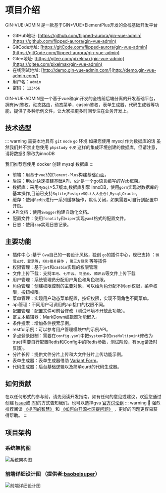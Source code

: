# 项目介绍

GIN-VUE-ADMIN 是一款基于GIN+VUE+ElementPlus开发的全栈基础开发平台

* GitHub地址: [https://github.com/flipped-aurora/gin-vue-admin](https://github.com/flipped-aurora/gin-vue-admin)
* GitCode地址: [https://gitCode.com/flipped-aurora/gin-vue-admin](https://gitCode.com/flipped-aurora/gin-vue-admin)
* Gitee地址: [https://gitee.com/pixelmax/gin-vue-admin](https://gitee.com/pixelmax/gin-vue-admin)
* 在线测试地址: [http://demo.gin-vue-admin.com/](http://demo.gin-vue-admin.com/)
* 用户名：`admin`
* 密码： `123456`

GIN-VUE-ADMIN是一个基于vue和gin开发的全栈前后端分离的开发基础平台，拥有jwt鉴权，动态路由，动态菜单，casbin鉴权，表单生成器，代码生成器等功能，提供了多种示例文件，让大家把更多时间专注在业务开发上。


## 技术选型

::: warning 需要本地具有 `git` `node` `go` 环境
如果您使用 mysql 作为数据库的话 虽然我们并不禁止您使用 `phpstudy` `小皮` 这样的集成环境创建的数据库，但请注意，请将数据引擎改为innoDB

我们推荐您使用 docker 创建 mysql 数据库
:::
- 前端：用基于`vue3`的`Element-Plus`构建基础页面。
- 后端：用`Gin`快速搭建基础API，`Gin`是一个go语言编写的Web框架。
- 数据库：采用`MySql`>5.7版本,数据库引擎 innoDB<Badge type="danger" class="bg-red-600 font-medium dark:bg-red-500" text="important" />，使用`gorm`实现对数据库的基本操作,目前已支持`Sqlite`,`PostgreSQL(人大金仓)`,`Mysql`,`Oracle`。
- 缓存：使用`Redis`进行一系列缓存操作，默认关闭，如果需要可自行到配置中开启。
- API文档：使用`Swagger`构建自动化文档。
- 配置文件：使用`fsnotify`和`viper`实现`yaml`格式的配置文件。
- 日志：使用`zap`实现日志记录。

## 主要功能
- 插件中心 <Badge type="tip" text="NEW" class="bg-indigo-600 font-medium dark:bg-indigo-500" /> :基于 `Gva`自己的一套设计风格，独创 `go`的插件中心，现已支持 ：`微信支付、登录等`，`K8s相关操作` ，`第三方登录` 等等插件
- 权限管理：基于`jwt`和`casbin`实现的权限管理
- 文件上传下载：支持`本地`、`七牛云`、`阿里云`、`腾讯云`等文件上传下载
- 用户管理：系统管理员分配用户角色和角色权限。
- 角色管理：创建权限控制的主要对象，可以给角色分配不同api权限，菜单权限，按钮权限。
- 菜单管理：实现用户动态菜单配置，按钮权限，实现不同角色不同菜单。
- api管理：不同用户可调用的api接口的权限不同。
- 配置管理：配置文件可前台修改（测试环境不开放此功能）。
- 富文本编辑器：MarkDown编辑器功能嵌入。
- 条件搜索：增加条件搜索示例。
- restful示例：可以参考用户管理模块中的示例API。
- 多点登录限制：需要在`config.yaml`中把`system`中的`useMultipoint`修改为true(需要自行配置Redis和Config中的Redis参数，测试阶段，有bug请及时反馈)。
- 分片长传：提供文件分片上传和大文件分片上传功能示例。
- 表单生成器：表单生成器借助 [Variant Form](https://www.vform666.com/)。
- 代码生成器：后台基础逻辑以及简单curd的代码生成器。

## 如何贡献

在以任何形式的参与前，请先阅读开发指南。如有任何的意见或建议，欢迎您通过创建 [Issue](https://github.com/flipped-aurora/gin-vue-admin/issues)或 [PR](https://github.com/flipped-aurora/gin-vue-admin/pulls)的方式告知我们。也可以选择gva [官方讨论组](https://plugin.gin-vue-admin.com/#/layout/vip)
::: warning 🧁
强烈推荐阅读 [《提问的智慧》](https://github.com/ryanhanwu/How-To-Ask-Questions-The-Smart-Way) 和 [《如何向开源社区提问题》](https://github.com/seajs/seajs/issues/545) ，更好的问题更容易获得帮助。
:::

## 项目架构

### 系统架构图

![系统架构图](/introduce/gin-vue-admin.png)

### 前端详细设计图 （提供者:<a href="https://github.com/baobeisuper">baobeisuper</a>）

![前端详细设计图](/introduce/naotu.png)
